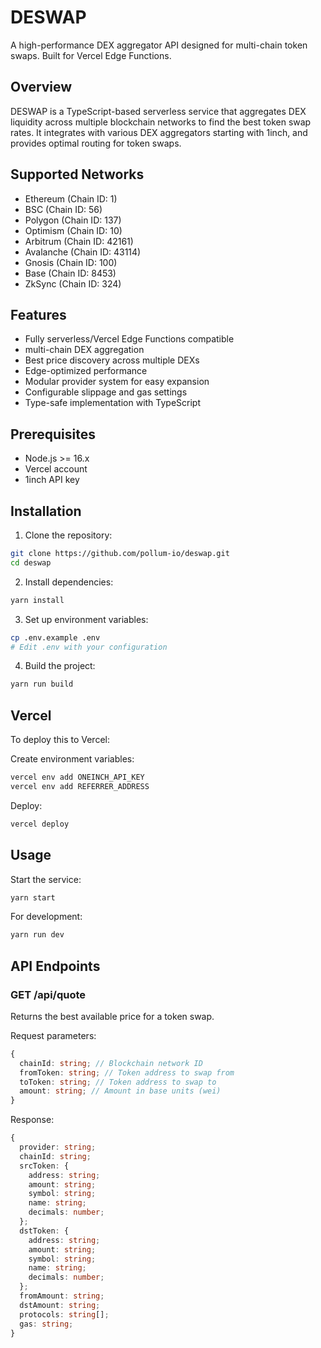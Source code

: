 # DESWAP

A high-performance DEX aggregator API designed for multi-chain token swaps.
Built for Vercel Edge Functions.

## Overview

DESWAP is a TypeScript-based serverless service that aggregates DEX liquidity across multiple blockchain networks to find the best token swap rates. It integrates with various DEX aggregators starting with 1inch, and provides optimal routing for token swaps.

## Supported Networks

- Ethereum (Chain ID: 1)
- BSC (Chain ID: 56)
- Polygon (Chain ID: 137)
- Optimism (Chain ID: 10)
- Arbitrum (Chain ID: 42161)
- Avalanche (Chain ID: 43114)
- Gnosis (Chain ID: 100)
- Base (Chain ID: 8453)
- ZkSync (Chain ID: 324)

## Features

- Fully serverless/Vercel Edge Functions compatible
- multi-chain DEX aggregation
- Best price discovery across multiple DEXs
- Edge-optimized performance
- Modular provider system for easy expansion
- Configurable slippage and gas settings
- Type-safe implementation with TypeScript

## Prerequisites

- Node.js >= 16.x
- Vercel account
- 1inch API key

## Installation

1. Clone the repository:

```bash
git clone https://github.com/pollum-io/deswap.git
cd deswap
```

2. Install dependencies:

```bash
yarn install
```

3. Set up environment variables:

```bash
cp .env.example .env
# Edit .env with your configuration
```

4. Build the project:

```bash
yarn run build
```

## Vercel

To deploy this to Vercel:

Create environment variables:

```bash
vercel env add ONEINCH_API_KEY
vercel env add REFERRER_ADDRESS
```

Deploy:

```bash
vercel deploy
```

## Usage

Start the service:

```bash
yarn start
```

For development:

```bash
yarn run dev
```

## API Endpoints

### GET /api/quote

Returns the best available price for a token swap.

Request parameters:

```typescript
{
  chainId: string; // Blockchain network ID
  fromToken: string; // Token address to swap from
  toToken: string; // Token address to swap to
  amount: string; // Amount in base units (wei)
}
```

Response:

```typescript
{
  provider: string;
  chainId: string;
  srcToken: {
    address: string;
    amount: string;
    symbol: string;
    name: string;
    decimals: number;
  };
  dstToken: {
    address: string;
    amount: string;
    symbol: string;
    name: string;
    decimals: number;
  };
  fromAmount: string;
  dstAmount: string;
  protocols: string[];
  gas: string;
}
```
